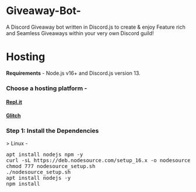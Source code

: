 # Giveaway-Bot-
A Discord Giveaway bot written in Discord.js to create & enjoy Feature rich and Seamless Giveaways within your very own Discord guild!
# Hosting
**Requirements** - Node.js v16+ and Discord.js version 13.
<h3>Choose a hosting platform -</h3>
<h4><a href = https://repl.it/github/Mr-aahir/Giveaway-Bot->Repl.it</a></h4>
<h4><a href = https://glitch.com/edit/#!/import/github/Mr-aahir/Giveaway-Bot->Glitch</a></h4>
<h3>Step 1: Install the Dependencies</h3>
> Linux -
<pre>apt install nodejs npm -y
curl -sL https://deb.nodesource.com/setup_16.x -o nodesource_setup.sh
chmod 777 nodesource_setup.sh
./nodesource_setup.sh
apt install nodejs -y
npm install</pre>
